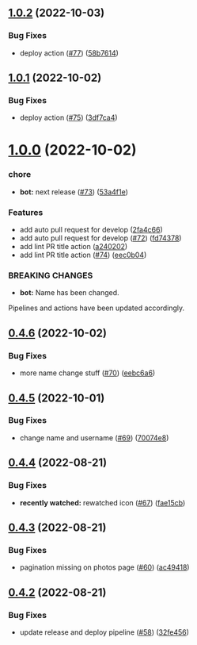 ## [1.0.2](https://github.com/xavibenjamin/project-stardust/compare/v1.0.1...v1.0.2) (2022-10-03)


### Bug Fixes

* deploy action ([#77](https://github.com/xavibenjamin/project-stardust/issues/77)) ([58b7614](https://github.com/xavibenjamin/project-stardust/commit/58b76140455c4f1bf538715d559efadb250db4c2))

## [1.0.1](https://github.com/xavibenjamin/project-stardust/compare/v1.0.0...v1.0.1) (2022-10-02)


### Bug Fixes

* deploy action ([#75](https://github.com/xavibenjamin/project-stardust/issues/75)) ([3df7ca4](https://github.com/xavibenjamin/project-stardust/commit/3df7ca464f8721f4ac262b0b1f71a87edddce5f7))

# [1.0.0](https://github.com/xavibenjamin/project-stardust/compare/v0.4.6...v1.0.0) (2022-10-02)


### chore

* **bot:** next release ([#73](https://github.com/xavibenjamin/project-stardust/issues/73)) ([53a4f1e](https://github.com/xavibenjamin/project-stardust/commit/53a4f1ef81080455870d88f594276f6e0c88a11c))


### Features

* add auto pull request for develop ([2fa4c66](https://github.com/xavibenjamin/project-stardust/commit/2fa4c66debfeb1b262c2037fdd2d081da47e7bb6))
* add auto pull request for develop ([#72](https://github.com/xavibenjamin/project-stardust/issues/72)) ([fd74378](https://github.com/xavibenjamin/project-stardust/commit/fd74378de1e9d8dfe308fbe0ad43d49e410625bc))
* add lint PR title action ([a240202](https://github.com/xavibenjamin/project-stardust/commit/a24020296fb97e65daf782b1cb5184c3a42a7198))
* add lint PR title action ([#74](https://github.com/xavibenjamin/project-stardust/issues/74)) ([eec0b04](https://github.com/xavibenjamin/project-stardust/commit/eec0b0408caa539cfa7070a040694a61bd159e63))


### BREAKING CHANGES

* **bot:** Name has been changed.

Pipelines and actions have been updated accordingly.

## [0.4.6](https://github.com/xavibenjamin/project-stardust/compare/v0.4.5...v0.4.6) (2022-10-02)


### Bug Fixes

* more name change stuff ([#70](https://github.com/xavibenjamin/project-stardust/issues/70)) ([eebc6a6](https://github.com/xavibenjamin/project-stardust/commit/eebc6a67076d77622e84df0d2b64c80c85f677cf))

## [0.4.5](https://github.com/xavibenjamin/project-stardust/compare/v0.4.4...v0.4.5) (2022-10-01)


### Bug Fixes

* change name and username ([#69](https://github.com/xavibenjamin/project-stardust/issues/69)) ([70074e8](https://github.com/xavibenjamin/project-stardust/commit/70074e865263ac0057e81b988c1e7f20039e98b7))

## [0.4.4](https://github.com/xavibenjamin/project-stardust/compare/v0.4.3...v0.4.4) (2022-08-21)


### Bug Fixes

* **recently watched:** rewatched icon ([#67](https://github.com/xavibenjamin/project-stardust/issues/67)) ([fae15cb](https://github.com/xavibenjamin/project-stardust/commit/fae15cb1c865cc90ba3e515fc198810a464d0b1d))

## [0.4.3](https://github.com/xavibenjamin/project-stardust/compare/v0.4.2...v0.4.3) (2022-08-21)


### Bug Fixes

* pagination missing on photos page ([#60](https://github.com/xavibenjamin/project-stardust/issues/60)) ([ac49418](https://github.com/xavibenjamin/project-stardust/commit/ac4941858240e917ece5ff525828922fe86d13a2))

## [0.4.2](https://github.com/xavibenjamin/project-stardust/compare/v0.4.1...v0.4.2) (2022-08-21)


### Bug Fixes

* update release and deploy pipeline ([#58](https://github.com/xavibenjamin/project-stardust/issues/58)) ([32fe456](https://github.com/xavibenjamin/project-stardust/commit/32fe456f4aff7a3fc47617888d4cad4d3cbca227))
